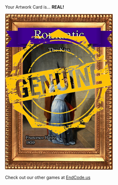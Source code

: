 Your Artwork Card is... 
  **REAL!**
 
 ![alt text](ArtworThe_Kiss_Real[face,1].png?raw=true "Artwork Card")  
 
 
 
 
 
 Check out our other games at [EndCode.us](https://endcode.us/)
